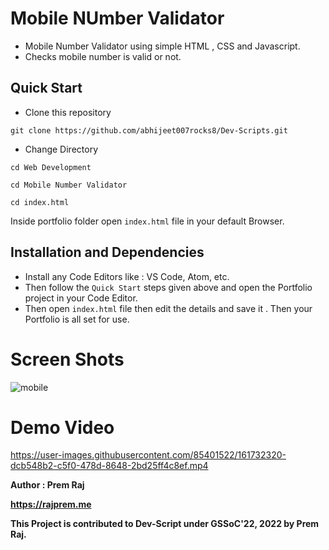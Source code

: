 
# **Mobile NUmber Validator**

- Mobile Number Validator using simple HTML , CSS and Javascript. 
- Checks mobile number is valid or not.


## **Quick Start**
- Clone this repository

``` 
git clone https://github.com/abhijeet007rocks8/Dev-Scripts.git
```
- Change Directory

```
cd Web Development
```
```
cd Mobile Number Validator
```
```
cd index.html
```
Inside portfolio folder open ```index.html``` file in your default Browser.

## **Installation and Dependencies**

- Install any Code Editors like : VS Code, Atom, etc.
- Then follow the ```Quick Start``` steps given above and open the Portfolio project in your Code Editor.
- Then open ```index.html``` file then edit the details and save it . Then your Portfolio is all set for use.

# **Screen Shots**

<img src="https://i.ibb.co/R7THr6G/mobile.png" alt="mobile" border="0">

# **Demo Video**


https://user-images.githubusercontent.com/85401522/161732320-dcb548b2-c5f0-478d-8648-2bd25ff4c8ef.mp4











**Author : Prem Raj**

**https://rajprem.me**

**This Project is contributed to Dev-Script under GSSoC'22, 2022 by Prem Raj.**
